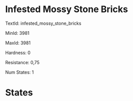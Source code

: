 # Infested Mossy Stone Bricks

TextId: infested_mossy_stone_bricks

MinId: 3981

MaxId: 3981

Hardness: 0

Resistance: 0,75


Num States: 1

# States
```

```